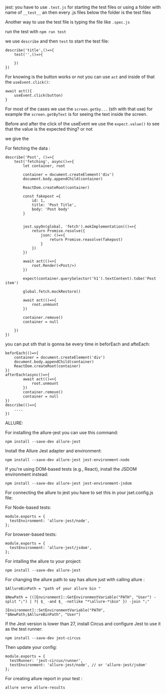 jest:
you have to use `.test.js` for starting the test files or using a folder with name of `__test__` an then every .js files below the folder is the test files

Another way to use the test file is typing the file like `.spec.js`

run the test with `npm run test`

we use `describe` and then `test` to start the test file:

```
describe('title',()=>{
    test('',()=>{

    })
})
```

For knowing is the button works or not you can use `act` and inside of that the `useEvent.click()`:

```
await act(){
    useEvent.click(button)
}
```

For most of the cases we use the `screen.getby...` (sth with that use) for example the `screen.getByText` is for seeing the text inside the screen.

Before and after the click of the useEvent we use the `expect.value()` to see that the value is the expected thing? or not

we give the

For fetching the data :

```
describe('Post', ()=>{
    test('fetching', async()=>{
        let container, root

        container = document.createElement('div')
        document.body.appendChild(container)

        ReactDom.createRoot(container)

        const fakepost ={
            id: 1,
            title: 'Post Title',
            body: 'Post body'
        }


        jest.spyOn(global, 'fetch').mokImplementation(()=>{
            return Promise.resolve({
                json: ()=>{
                    return Promise.reasolve(fakepost)
                }
            })
        })

        await act(()=>{
            root.Render(<Post/>)
        })

        expect(container.querySelector('h1').textContent).tobe('Post item')

        global.fetch.mockRestore()

        await act(()=>{
            root.unmount
        })

        container.remove()
        container = null

    })
})
```

you can put sth that is gonna be every time in beforEach and afteEach:

```
beforEach(()=>{
    container = document.createElement('div')
    document.body.appendChild(container)
    ReactDom.createRoot(container)
})
afterEach(async()=>{
        await act(()=>{
            root.unmount
        })
        container.remove()
        container = null
})
describe(()=>{
    ....
})
```

ALLURE:

For installing the allure-jest you can use this command:

```
npm install --save-dev allure-jest
```

Install the Allure Jest adapter and environment:

```
npm install --save-dev allure-jest jest-environment-node
```

If you're using DOM-based tests (e.g., React), install the JSDOM environment instead:

```
npm install --save-dev allure-jest jest-environment-jsdom
```

For connecting the allure to jest you have to set this in your jset.config.js file:

For Node-based tests:

```
module.exports = {
  testEnvironment: 'allure-jest/node',
};
```

For browser-based tests:

```
module.exports = {
  testEnvironment: 'allure-jest/jsdom',
};

```

For intalling the allure to your project:

```
npm install --save-dev allure-jest
```

For changing the allure path to say has allure just with calling allure :

```
$AllureBinPath = "path of your allure bin "

$NewPath = (([Environment]::GetEnvironmentVariable("PATH", "User") -split ";") | ?{ $_ -and $_ -notlike "*\allure-*\bin" }) -join ";"

[Environment]::SetEnvironmentVariable("PATH", "$NewPath;$AllureBinPath", "User")
```

If the Jest version is lower than 27, install Circus and configure Jest to use it as the test runner:

```
npm install --save-dev jest-circus
```
Then update your config:

```
module.exports = {
  testRunner: 'jest-circus/runner',
  testEnvironment: 'allure-jest/node', // or 'allure-jest/jsdom'
};
```
For creating allure report in your test :

```
allure serve allure-results
```
